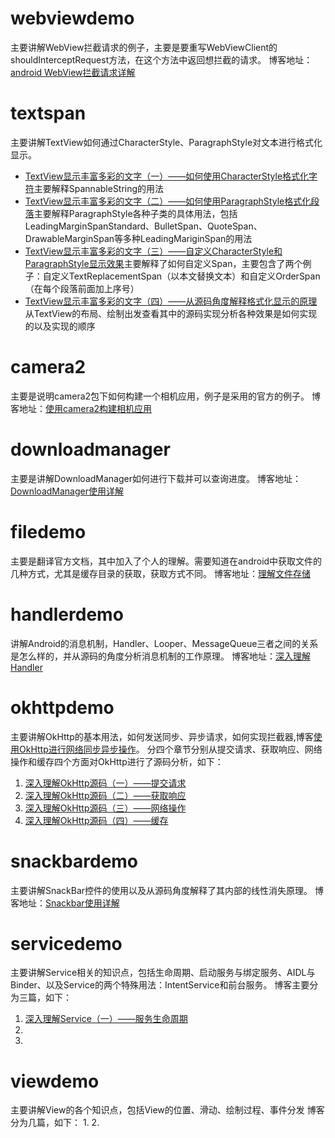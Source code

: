 # webviewdemo
主要讲解WebView拦截请求的例子，主要是要重写WebViewClient的shouldInterceptRequest方法，在这个方法中返回想拦截的请求。
博客地址：[android WebView拦截请求详解](http://blog.csdn.net/qq_19431333/article/details/52351437)
# textspan
主要讲解TextView如何通过CharacterStyle、ParagraphStyle对文本进行格式化显示。
- [TextView显示丰富多彩的文字（一）——如何使用CharacterStyle格式化字符](http://blog.csdn.net/qq_19431333/article/details/52432667)主要解释SpannableString的用法
- [TextView显示丰富多彩的文字（二）——如何使用ParagraphStyle格式化段落](http://blog.csdn.net/qq_19431333/article/details/52495052)主要解释ParagraphStyle各种子类的具体用法，包括LeadingMarginSpanStandard、BulletSpan、QuoteSpan、DrawableMarginSpan等多种LeadingMariginSpan的用法
- [TextView显示丰富多彩的文字（三）——自定义CharacterStyle和ParagraphStyle显示效果](http://blog.csdn.net/qq_19431333/article/details/52503821)主要解释了如何自定义Span，主要包含了两个例子：自定义TextReplacementSpan（以本文替换文本）和自定义OrderSpan（在每个段落前面加上序号）
- [TextView显示丰富多彩的文字（四）——从源码角度解释格式化显示的原理](http://blog.csdn.net/qq_19431333/article/details/52577632)从TextView的布局、绘制出发查看其中的源码实现分析各种效果是如何实现的以及实现的顺序

# camera2
主要是说明camera2包下如何构建一个相机应用，例子是采用的官方的例子。
博客地址：[使用camera2构建相机应用](http://blog.csdn.net/qq_19431333/article/details/52743980)

# downloadmanager
主要是讲解DownloadManager如何进行下载并可以查询进度。
博客地址：[DownloadManager使用详解](http://blog.csdn.net/qq_19431333/article/details/52798105)

# filedemo
主要是翻译官方文档，其中加入了个人的理解。需要知道在android中获取文件的几种方式，尤其是缓存目录的获取，获取方式不同。
博客地址：[理解文件存储](http://blog.csdn.net/qq_19431333/article/details/52829996)

# handlerdemo
讲解Android的消息机制，Handler、Looper、MessageQueue三者之间的关系是怎么样的，并从源码的角度分析消息机制的工作原理。
博客地址：[深入理解Handler](http://blog.csdn.net/qq_19431333/article/details/53610465)

# okhttpdemo
主要讲解OkHttp的基本用法，如何发送同步、异步请求，如何实现拦截器,博客[使用OkHttp进行网络同步异步操作](http://blog.csdn.net/qq_19431333/article/details/53053367)。
分四个章节分别从提交请求、获取响应、网络操作和缓存四个方面对OkHttp进行了源码分析，如下：
1. [深入理解OkHttp源码（一）——提交请求](http://blog.csdn.net/qq_19431333/article/details/53141013)
2. [深入理解OkHttp源码（二）——获取响应](http://blog.csdn.net/qq_19431333/article/details/53207220)
3. [深入理解OkHttp源码（三）——网络操作](http://blog.csdn.net/qq_19431333/article/details/53419249)
4. [深入理解OkHttp源码（四）——缓存](http://blog.csdn.net/qq_19431333/article/details/53513734)

# snackbardemo
主要讲解SnackBar控件的使用以及从源码角度解释了其内部的线性消失原理。
博客地址：[Snackbar使用详解](http://blog.csdn.net/qq_19431333/article/details/52862348)

# servicedemo
主要讲解Service相关的知识点，包括生命周期、启动服务与绑定服务、AIDL与Binder、以及Service的两个特殊用法：IntentService和前台服务。
博客主要分为三篇，如下：
1. [深入理解Service（一）——服务生命周期](http://blog.csdn.net/qq_19431333/article/details/53784734)
2.
3.

# viewdemo
主要讲解View的各个知识点，包括View的位置、滑动、绘制过程、事件分发
博客分为几篇，如下：
1.
2.
